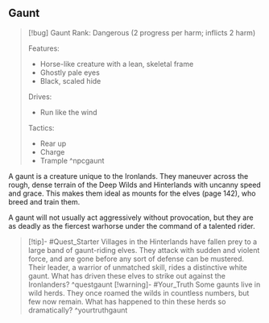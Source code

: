 ## Gaunt
>[!bug] Gaunt
>Rank: Dangerous (2 progress per harm; inflicts 2 harm)
>
>Features:
>	- Horse-like creature with a lean, skeletal frame
>	- Ghostly pale eyes
>	- Black, scaled hide
>
>Drives:
> 	- Run like the wind
> 
> Tactics:
> 	- Rear up
> 	- Charge
> 	- Trample
> ^npcgaunt

A gaunt is a creature unique to the Ironlands. They maneuver across the rough, dense terrain of the Deep Wilds and Hinterlands with uncanny speed and grace. This makes them ideal as mounts for the elves (page 142), who breed and train them.

A gaunt will not usually act aggressively without provocation, but they are as deadly as the fiercest warhorse under the command of a talented rider.

>[!tip]- #Quest_Starter
> Villages in the Hinterlands have fallen prey to a large band of gaunt-riding elves. They attack with sudden and violent force, and are gone before any sort of defense can be mustered. Their leader, a warrior of unmatched skill, rides a distinctive white gaunt. What has driven these elves to strike out against the Ironlanders?
^questgaunt
>[!warning]- #Your_Truth
Some gaunts live in wild herds. They once roamed the wilds in countless numbers, but few now remain. What has happened to thin these herds so dramatically?
^yourtruthgaunt